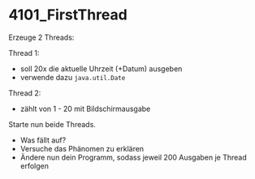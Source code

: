 # 4101_FirstThread

Erzeuge 2 Threads:

Thread 1:
- soll 20x die aktuelle Uhrzeit (+Datum) ausgeben
- verwende dazu ```java.util.Date```

Thread 2:
- zählt von 1 - 20 mit Bildschirmausgabe


Starte nun beide Threads.
- Was fällt auf?
- Versuche das Phänomen zu erklären
- Ändere nun dein Programm, sodass jeweil 200 Ausgaben je Thread erfolgen
